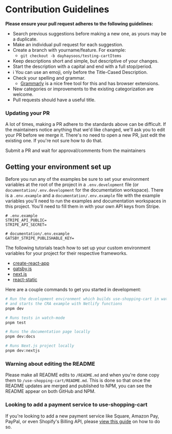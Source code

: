 # Contribution Guidelines

**Please ensure your pull request adheres to the following guidelines:**

- Search previous suggestions before making a new one, as yours may be a duplicate.
- Make an individual pull request for each suggestion.
- Create a branch with yourname/feature. For example:
  - `git checkout -b dayhaysoos/testing-cartItems`
- Keep descriptions short and simple, but descriptive of your changes.
- Start the description with a capital and end with a full stop/period.
- ℹ️ You can use an emoji, only before the Title-Cased Description.
- Check your spelling and grammar.
  - [Grammarly](https://www.grammarly.com/) is a nice free tool for this and has browser extensions.
- New categories or improvements to the existing categorization are welcome.
- Pull requests should have a useful title.

### Updating your PR

A lot of times, making a PR adhere to the standards above can be difficult. If the maintainers notice anything that we'd like changed, we'll ask you to edit your PR before we merge it. There's no need to open a new PR, just edit the existing one. If you're not sure how to do that.

Submit a PR and wait for approval/comments from the maintainers

## Getting your environment set up

Before you run any of the examples be sure to set your environment variables at the root of
the project in a `.env.development` file (or `documentation/.env.development` for the documentation workspace). There is a `.env.example` and a `documentation/.env.example` file with the example variables you'll need to run the examples and documentation workspaces in this project. You'll need to fill them in with your own API keys from Stripe.

```dotenv
# .env.example
STRIPE_API_PUBLIC=
STRIPE_API_SECRET=

# documentation/.env.example
GATSBY_STRIPE_PUBLISHABLE_KEY=
```

The following tutorials teach how to set up your custom environment variables for your project for their respective frameworks.

- [create-react-app](https://create-react-app.dev/docs/adding-custom-environment-variables/)
- [gatsby.js](https://www.gatsbyjs.org/docs/environment-variables/)
- [next.js](https://nextjs.org/docs/api-reference/next.config.js/environment-variables)
- [react-static](https://github.com/react-static/react-static/blob/master/docs/concepts.md#environment-variables)

Here are a couple commands to get you started in development:

```bash
# Run the development environment which builds use-shopping-cart in watch-mode
# and starts the CRA example with Netlify functions
pnpm dev

# Runs tests in watch-mode
pnpm test

# Runs the documentation page locally
pnpm dev:docs

# Runs Next.js project locally
pnpm dev:nextjs
```

### Warning about editing the README

Please make all README edits to `/README.md` and when you're done copy them to `/use-shopping-cart/README.md`. This is done so that once the README updates are merged and published to NPM, you can see the README appear on both GitHub and NPM.

### Looking to add a payment service to use-shopping-cart

If you're looking to add a new payment service like Square, Amazon Pay, PayPal, or even Shopify's Billing API, please [view this guide](https://github.com/dayhaysoos/use-shopping-cart/blob/master/use-shopping-cart/CONTRIBUTING-SERVICES.md) on how to do so.

